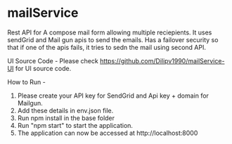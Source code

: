 # mailService
Rest API for A compose mail form allowing multiple reciepients. It uses sendGrid and Mail gun apis to send the emails. Has a failover security so that if one of the apis fails, it tries to sedn the mail using second API.

UI Source Code - Please check https://github.com/Dilipv1990/mailService-UI for UI source code.

How to Run - 
1. Please create your API key for SendGrid and Api key + domain for Mailgun.
2. Add these details in env.json file.
3. Run npm install in the base folder
4. Run "npm start" to start the application.
5. The application can now be accessed at http://localhost:8000

